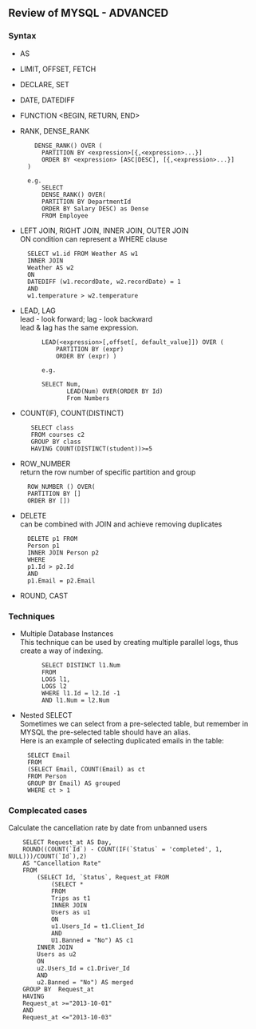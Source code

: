 ## Review of MYSQL - ADVANCED

### Syntax

* AS  

* LIMIT, OFFSET, FETCH  

* DECLARE, SET  

* DATE, DATEDIFF  



* FUNCTION <BEGIN, RETURN, END>   

* RANK, DENSE_RANK    

          DENSE_RANK() OVER (
            PARTITION BY <expression>[{,<expression>...}]
            ORDER BY <expression> [ASC|DESC], [{,<expression>...}]
        ) 
        
        e.g. 
            SELECT 
            DENSE_RANK() OVER(
            PARTITION BY DepartmentId 
            ORDER BY Salary DESC) as Dense
            FROM Employee
      
     
* LEFT JOIN, RIGHT JOIN, INNER JOIN, OUTER JOIN  
ON condition can represent a WHERE clause  

        SELECT w1.id FROM Weather AS w1 
        INNER JOIN 
        Weather AS w2
        ON
        DATEDIFF (w1.recordDate, w2.recordDate) = 1
        AND 
        w1.temperature > w2.temperature

* LEAD, LAG   
lead - look forward; lag - look backward  
lead & lag has the same expression.  

            LEAD(<expression>[,offset[, default_value]]) OVER (  
                PARTITION BY (expr)  
                ORDER BY (expr) )  

            e.g.  
            
            SELECT Num, 
                   LEAD(Num) OVER(ORDER BY Id)
                   From Numbers 


* COUNT(IF), COUNT(DISTINCT)

         SELECT class
         FROM courses c2
         GROUP BY class
         HAVING COUNT(DISTINCT(student))>=5

* ROW_NUMBER   
return the row number of specific partition and group  

        ROW_NUMBER () OVER(
        PARTITION BY []
        ORDER BY [])  

* DELETE  
can be combined with JOIN and achieve removing duplicates

        DELETE p1 FROM 
        Person p1
        INNER JOIN Person p2
        WHERE 
        p1.Id > p2.Id
        AND 
        p1.Email = p2.Email 

* ROUND, CAST  



### Techniques

* Multiple Database Instances  
This technique can be used by creating multiple parallel logs, thus create a way of indexing.      
            
            SELECT DISTINCT l1.Num
            FROM 
            LOGS l1,
            LOGS l2
            WHERE l1.Id = l2.Id -1 
            AND l1.Num = l2.Num

* Nested SELECT   
Sometimes we can select from a pre-selected table, but remember in MYSQL the pre-selected table should have an alias.  
Here is an example of selecting duplicated emails in the table:  

        SELECT Email 
        FROM 
        (SELECT Email, COUNT(Email) as ct
        FROM Person
        GROUP BY Email) AS grouped
        WHERE ct > 1


### Complecated cases
Calculate the cancellation rate by date from unbanned users   

        SELECT Request_at AS Day, 
        ROUND((COUNT(`Id`) - COUNT(IF(`Status` = 'completed', 1, NULL)))/COUNT(`Id`),2)
        AS "Cancellation Rate"
        FROM 
            (SELECT Id, `Status`, Request_at FROM 
                (SELECT *
                FROM 
                Trips as t1
                INNER JOIN 
                Users as u1
                ON 
                u1.Users_Id = t1.Client_Id
                AND 
                U1.Banned = "No") AS c1
            INNER JOIN 
            Users as u2
            ON 
            u2.Users_Id = c1.Driver_Id
            AND 
            u2.Banned = "No") AS merged
        GROUP BY  Request_at
        HAVING
        Request_at >="2013-10-01" 
        AND 
        Request_at <="2013-10-03" 

